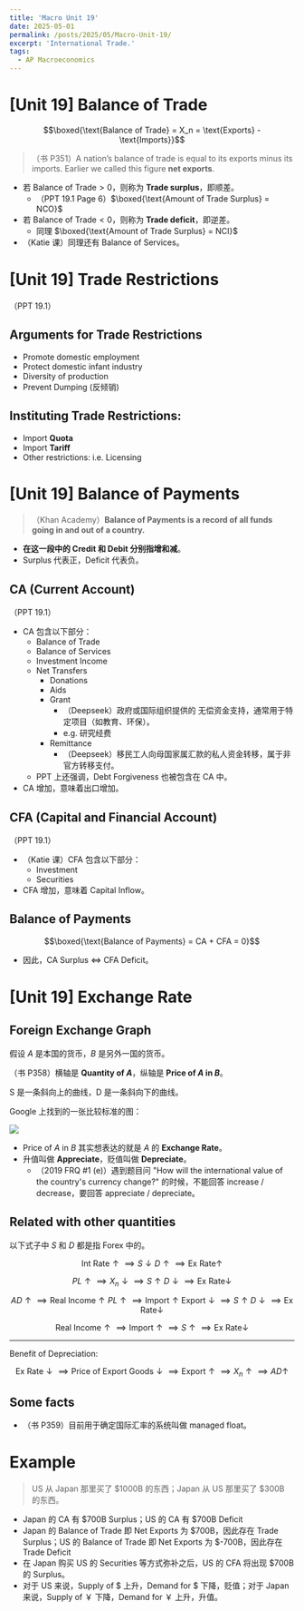 ```yaml
---
title: 'Macro Unit 19'
date: 2025-05-01
permalink: /posts/2025/05/Macro-Unit-19/
excerpt: 'International Trade.'
tags:
  - AP Macroeconomics
---
```


# [Unit 19] Balance of Trade

$$\boxed{\text{Balance of Trade} = X_n = \text{Exports} - \text{Imports}}$$

> （书 P351）A nation’s balance of trade is equal to its exports minus its imports. Earlier we called this figure **net exports**.

- 若 $\text{Balance of Trade} > 0$，则称为 **Trade surplus**，即顺差。
  - （PPT 19.1 Page 6）$\boxed{\text{Amount of Trade Surplus} = NCO}$
- 若 $\text{Balance of Trade} < 0$，则称为 **Trade deficit**，即逆差。
  - 同理 $\boxed{\text{Amount of Trade Surplus} = NCI}$
- （Katie 课）同理还有 Balance of Services。

# [Unit 19] Trade Restrictions

（PPT 19.1）

## Arguments for Trade Restrictions

- Promote domestic employment
- Protect domestic infant industry
- Diversity of production
- Prevent Dumping (反倾销)

## Instituting Trade Restrictions:
- Import **Quota**
- Import **Tariff**
- Other restrictions: i.e. Licensing


# [Unit 19] Balance of Payments

> （Khan Academy）**Balance of Payments is a record of all funds going in and out of a country.**

- **在这一段中的 Credit 和 Debit 分别指增和减**。
- Surplus 代表正，Deficit 代表负。

## CA (Current Account)

（PPT 19.1）

- CA 包含以下部分：
  - Balance of Trade
  - Balance of Services
  - Investment Income
  - Net Transfers
    - Donations
    - Aids
    - Grant
      - （Deepseek）政府或国际组织提供的 无偿资金支持，通常用于特定项目（如教育、环保）。
      - e.g. 研究经费
    - Remittance
      - （Deepseek）移民工人向母国家属汇款的私人资金转移，属于非官方转移支付。
  - PPT 上还强调，Debt Forgiveness 也被包含在 CA 中。
- CA 增加，意味着出口增加。

## CFA (Capital and Financial Account)

（PPT 19.1）

- （Katie 课）CFA 包含以下部分：
  - Investment
  - Securities
- CFA 增加，意味着 Capital Inflow。

## Balance of Payments

$$\boxed{\text{Balance of Payments} = CA + CFA = 0}$$

- 因此，CA Surplus $\iff$ CFA Deficit。

# [Unit 19] Exchange Rate

## Foreign Exchange Graph

假设 $A$ 是本国的货币，$B$ 是另外一国的货币。

（书 P358）横轴是 **Quantity of $A$**，纵轴是 **Price of $A$ in $B$**。

S 是一条斜向上的曲线，D 是一条斜向下的曲线。

Google 上找到的一张比较标准的图：

![](https://www.reviewecon.com/wp-content/uploads/2018/05/Foreign_Exchange_Graph_Demand_Increase-1-1024x615.jpg)

- Price of $A$ in $B$ 其实想表达的就是 $A$ 的 **Exchange Rate**。
- 升值叫做 **Appreciate**，贬值叫做 **Depreciate**。
  - （2019 FRQ #1 (e)）遇到题目问 "How will the international value of the country's currency change?" 的时候，不能回答 increase / decrease，要回答 appreciate / depreciate。

## Related with other quantities

以下式子中 $S$ 和 $D$ 都是指 Forex 中的。

$$\text{Int Rate} \uparrow \implies S \downarrow D \uparrow \implies \text{Ex Rate} \uparrow$$

$$PL \uparrow \implies X_n \downarrow \implies S \uparrow D \downarrow \implies \text{Ex Rate} \downarrow$$

$$AD \uparrow \implies \text{Real Income} \uparrow PL \uparrow \implies \text{Import} \uparrow \text{Export} \downarrow \implies S \uparrow D \downarrow \implies \text{Ex Rate} \downarrow$$

$$\text{Real Income} \uparrow \implies \text{Import} \uparrow \implies S \uparrow \implies \text{Ex Rate} \downarrow$$

---

Benefit of Depreciation:

$$\text{Ex Rate} \downarrow \implies \text{Price of Export Goods} \downarrow \implies \text{Export} \uparrow \implies X_n \uparrow \implies AD \uparrow$$

## Some facts

- （书 P359）目前用于确定国际汇率的系统叫做 managed float。

# Example

> US 从 Japan 那里买了 &#36;1000B 的东西；Japan 从 US 那里买了 &#36;300B 的东西。

- Japan 的 CA 有 &#36;700B Surplus；US 的 CA 有 &#36;700B Deficit
- Japan 的 Balance of Trade 即 Net Exports 为 &#36;700B，因此存在 Trade Surplus；US 的 Balance of Trade 即 Net Exports 为 &#36;-700B，因此存在 Trade Deficit
- 在 Japan 购买 US 的 Securities 等方式弥补之后，US 的 CFA 将出现 &#36;700B 的 Surplus。
- 对于 US 来说，Supply of &#36; 上升，Demand for &#36; 下降，贬值；对于 Japan 来说，Supply of ￥ 下降，Demand for ￥ 上升，升值。

<!--
> US 从 Japan 那里买了 $1000B 的东西；Japan 从 US 那里买了 $300B 的东西。

- Japan 的 CA 有 $700B Surplus；US 的 CA 有 $700B Deficit
- Japan 的 Balance of Trade 即 Net Exports 为 $700B，因此存在 Trade Surplus；US 的 Balance of Trade 即 Net Exports 为 $-700B，因此存在 Trade Deficit
- 在 Japan 购买 US 的 Securities 等方式弥补之后，US 的 CFA 将出现 $700B 的 Surplus。
- 对于 US 来说，Supply of $ 上升，Demand for $ 下降，贬值；对于 Japan 来说，Supply of ￥ 下降，Demand for ￥ 上升，升值。
-->